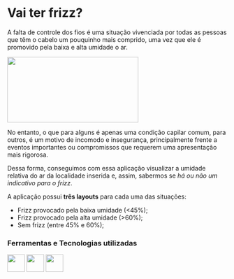 # Vai ter frizz?
A falta de controle dos fios é uma situação vivenciada por todas as pessoas que têm o cabelo um pouquinho mais comprido, uma vez que ele é promovido pela baixa e alta umidade o ar. 

<img src="https://2.bp.blogspot.com/-7q4QzvHqZrE/V1YLvTMZ5eI/AAAAAAAAMtU/G2YmnHplAOsMXVP29RPD9cDOAAyIlz5WgCLcB/s1600/cabelo-frizz-chuva.jpg" width="300" height="150" />

No entanto, o que para alguns é apenas uma condição capilar comum, para outros, é um motivo de incomodo e insegurança, principalmente frente a eventos importantes ou compromissos que requerem uma apresentação mais rigorosa.

Dessa forma, conseguimos com essa aplicação visualizar a umidade relativa do ar da localidade inserida e, assim, sabermos se _há ou não um indicativo para o frizz_.

A aplicação possui **três layouts** para cada uma das situações:
- Frizz provocado pela baixa umidade (<45%);
- Frizz provocado pela alta umidade (>60%);
- Sem frizz (entre 45% e 60%);

### Ferramentas e Tecnologias utilizadas
<img src="https://cdn.jsdelivr.net/gh/devicons/devicon/icons/css3/css3-original.svg" width="40" height="40" />  <img src="https://cdn.jsdelivr.net/gh/devicons/devicon/icons/html5/html5-original.svg" width="40" height="40" />  <img src="https://cdn.jsdelivr.net/gh/devicons/devicon/icons/jquery/jquery-original.svg" width="40" height="40" />
          
          

